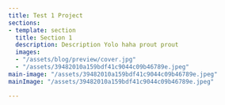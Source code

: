 ```yaml
---
title: Test 1 Project
sections:
- template: section
  title: Section 1
  description: Description Yolo haha prout prout
  images:
  - "/assets/blog/preview/cover.jpg"
  - "/assets/39482010a159bdf41c9044c09b46789e.jpeg"
main-image: "/assets/39482010a159bdf41c9044c09b46789e.jpeg"
mainImage: "/assets/39482010a159bdf41c9044c09b46789e.jpeg"

---
```

